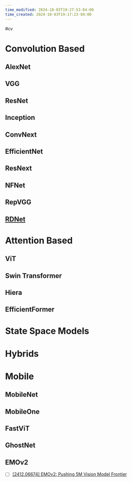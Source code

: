 ```yaml
---
time_modified: 2024-10-03T19:27:53-04:00
time_created: 2024-10-03T19:17:23-04:00
---
```

#cv


# Convolution Based

## AlexNet

## VGG

## ResNet

## Inception

## ConvNext

## EfficientNet

## ResNext

## NFNet

## RepVGG

## [RDNet](https://arxiv.org/abs/2403.19588)

# Attention Based

## ViT

## Swin Transformer

## Hiera

## EfficientFormer

# State Space Models



# Hybrids



# Mobile 

## MobileNet

## MobileOne

## FastViT

## GhostNet

## EMOv2
- [ ] [\[2412.06674\] EMOv2: Pushing 5M Vision Model Frontier](https://arxiv.org/abs/2412.06674)